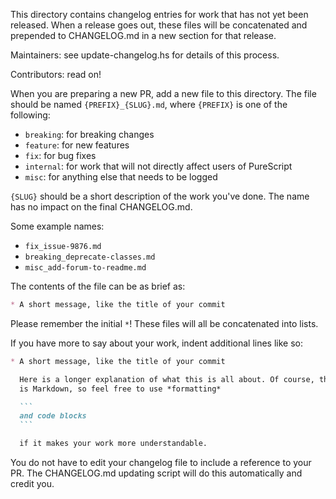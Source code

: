 This directory contains changelog entries for work that has not yet been
released. When a release goes out, these files will be concatenated and
prepended to CHANGELOG.md in a new section for that release.

Maintainers: see update-changelog.hs for details of this process.

Contributors: read on!

When you are preparing a new PR, add a new file to this directory. The file
should be named `{PREFIX}_{SLUG}.md`, where `{PREFIX}` is one of the following:
* `breaking`: for breaking changes
* `feature`: for new features
* `fix`: for bug fixes
* `internal`: for work that will not directly affect users of PureScript
* `misc`: for anything else that needs to be logged

`{SLUG}` should be a short description of the work you've done. The name has no
impact on the final CHANGELOG.md.

Some example names:
* `fix_issue-9876.md`
* `breaking_deprecate-classes.md`
* `misc_add-forum-to-readme.md`

The contents of the file can be as brief as:

```markdown
* A short message, like the title of your commit
```

Please remember the initial `*`! These files will all be concatenated into
lists.

If you have more to say about your work, indent additional lines like so:

``````markdown
* A short message, like the title of your commit

  Here is a longer explanation of what this is all about. Of course, this file
  is Markdown, so feel free to use *formatting*

  ```
  and code blocks
  ```

  if it makes your work more understandable.
``````

You do not have to edit your changelog file to include a reference to your PR.
The CHANGELOG.md updating script will do this automatically and credit you.

